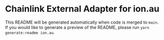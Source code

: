 # Chainlink External Adapter for ion.au

This README will be generated automatically when code is merged to `main`. If you would like to generate a preview of the README, please run `yarn generate:readme ion.au`.
